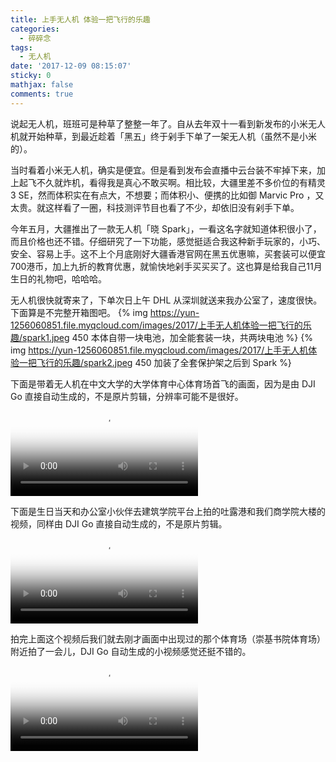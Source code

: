 ```yaml
---
title: 上手无人机 体验一把飞行的乐趣
categories:
  - 碎碎念
tags:
  - 无人机
date: '2017-12-09 08:15:07'
sticky: 0
mathjax: false
comments: true
---
```


说起无人机，班班可是种草了整整一年了。自从去年双十一看到新发布的小米无人机就开始种草，到最近趁着「黑五」终于剁手下单了一架无人机（虽然不是小米的）。

当时看着小米无人机，确实是便宜。但是看到发布会直播中云台装不牢掉下来，加上起飞不久就炸机，看得我是真心不敢买啊。相比较，大疆里差不多价位的有精灵 3 SE，然而体积实在有点大，不想要；而体积小、便携的比如御 Marvic Pro ，又太贵。就这样看了一圈，科技测评节目也看了不少，却依旧没有剁手下单。<!-- more -->

今年五月，大疆推出了一款无人机「晓 Spark」，一看这名字就知道体积很小了，而且价格也还不错。仔细研究了一下功能，感觉挺适合我这种新手玩家的，小巧、安全、容易上手。这不上个月底刚好大疆香港官网在黑五优惠嘛，买套装可以便宜700港币，加上九折的教育优惠，就愉快地剁手买买买了。这也算是给我自己11月生日的礼物吧，哈哈哈。

无人机很快就寄来了，下单次日上午 DHL 从深圳就送来我办公室了，速度很快。下面算是不完整开箱图吧。
{% img https://yun-1256060851.file.myqcloud.com/images/2017/上手无人机体验一把飞行的乐趣/spark1.jpeg 450 本体自带一块电池，加全能套装一块，共两块电池 %}
{% img https://yun-1256060851.file.myqcloud.com/images/2017/上手无人机体验一把飞行的乐趣/spark2.jpeg 450 加装了全套保护架之后到 Spark %}

下面是带着无人机在中文大学的大学体育中心体育场首飞的画面，因为是由 DJI Go 直接自动生成的，不是原片剪辑，分辨率可能不是很好。
<video src="https://yun-1256060851.file.myqcloud.com/images/2017/上手无人机体验一把飞行的乐趣/SportsCenter.m4v" poster="https://yun-1256060851.file.myqcloud.com/images/2017/上手无人机体验一把飞行的乐趣/SportsCenter.png" type="video/m4v" controls="controls"></video>

下面是生日当天和办公室小伙伴去建筑学院平台上拍的吐露港和我们商学院大楼的视频，同样由 DJI Go 直接自动生成的，不是原片剪辑。
<video src="https://yun-1256060851.file.myqcloud.com/images/2017/上手无人机体验一把飞行的乐趣/bschool.m4v" poster="https://yun-1256060851.file.myqcloud.com/images/2017/上手无人机体验一把飞行的乐趣/bschool.png" type="video/m4v" controls="controls"></video>

拍完上面这个视频后我们就去刚才画面中出现过的那个体育场（崇基书院体育场）附近拍了一会儿，DJI Go 自动生成的小视频感觉还挺不错的。
<video src="https://yun-1256060851.file.myqcloud.com/images/2017/上手无人机体验一把飞行的乐趣/ChungChiCollege.m4v" poster="https://yun-1256060851.file.myqcloud.com/images/2017/上手无人机体验一把飞行的乐趣/ChungChiCollege.png" type="video/m4v" controls="controls"></video>
